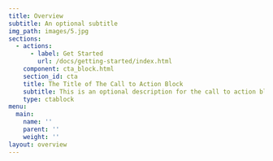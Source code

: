 ```yaml
---
title: Overview
subtitle: An optional subtitle
img_path: images/5.jpg
sections:
  - actions:
      - label: Get Started
        url: /docs/getting-started/index.html
    component: cta_block.html
    section_id: cta
    title: The Title of The Call to Action Block
    subtitle: This is an optional description for the call to action block.
    type: ctablock
menu:
  main:
    name: ''
    parent: ''
    weight: ''
layout: overview
---
```


